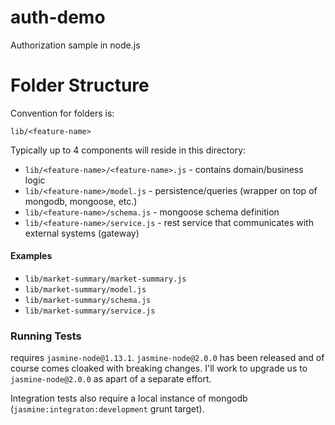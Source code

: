 auth-demo
=========

Authorization sample in node.js

Folder Structure
================

Convention for folders is:

`lib/<feature-name>`

Typically up to 4 components will reside in this directory:

* `lib/<feature-name>/<feature-name>.js`  - contains domain/business logic
* `lib/<feature-name>/model.js`           - persistence/queries (wrapper on top of mongodb, mongoose, etc.)
* `lib/<feature-name>/schema.js`          - mongoose schema definition
* `lib/<feature-name>/service.js`         - rest service that communicates with external systems (gateway)

#### Examples

* `lib/market-summary/market-summary.js`
* `lib/market-summary/model.js`
* `lib/market-summary/schema.js`
* `lib/market-summary/service.js`

### Running Tests

requires `jasmine-node@1.13.1`. `jasmine-node@2.0.0` has been released and of course comes cloaked with
breaking changes. I'll work to upgrade us to `jasmine-node@2.0.0` as apart of a separate effort.

Integration tests also require a local instance of mongodb (`jasmine:integraton:development` grunt target).
